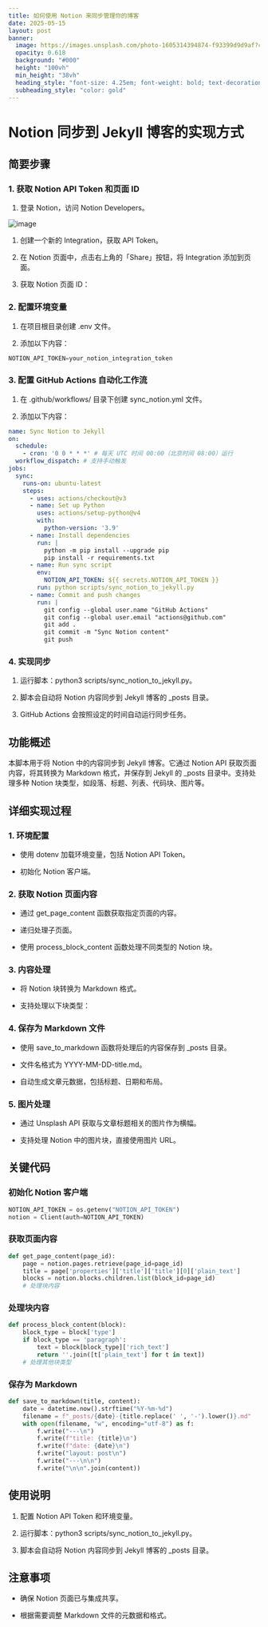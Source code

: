 ```yaml
---
title: 如何使用 Notion 来同步管理你的博客
date: 2025-05-15
layout: post
banner:
  image: https://images.unsplash.com/photo-1605314394874-f93399d9d9af?crop=entropy&cs=tinysrgb&fit=max&fm=jpg&ixid=M3w2OTIwMzJ8MHwxfHJhbmRvbXx8fHx8fHx8fDE3NDczMjY0NjF8&ixlib=rb-4.1.0&q=80&w=1080
  opacity: 0.618
  background: "#000"
  height: "100vh"
  min_height: "38vh"
  heading_style: "font-size: 4.25em; font-weight: bold; text-decoration: underline"
  subheading_style: "color: gold"
---
```


# Notion 同步到 Jekyll 博客的实现方式

## 简要步骤

### 1. 获取 Notion API Token 和页面 ID

1. 登录 Notion，访问 Notion Developers。

![image](https://prod-files-secure.s3.us-west-2.amazonaws.com/a7a0cc5a-89b9-4cda-8686-1fba0ca52f40/d19c1afe-dea5-4312-9333-786b0ba83054/image.png?X-Amz-Algorithm=AWS4-HMAC-SHA256&X-Amz-Content-Sha256=UNSIGNED-PAYLOAD&X-Amz-Credential=ASIAZI2LB466SQ4YVSYV%2F20250515%2Fus-west-2%2Fs3%2Faws4_request&X-Amz-Date=20250515T162741Z&X-Amz-Expires=3600&X-Amz-Security-Token=IQoJb3JpZ2luX2VjEHgaCXVzLXdlc3QtMiJGMEQCIC7ZgkNE4W0ynaChlEUaeL%2F5VDtTNv9pikYYZ516ray5AiApsvwA768cektw2TQJVLUGF3NDS8MjUn6CMZAm6mMnmSr%2FAwgxEAAaDDYzNzQyMzE4MzgwNSIMc95atxxl5hevy58EKtwD5A7WB0Fcilq8fTLRBcvU%2FUG7e%2FbL1nURhqkQg3HiCMwi7O0BQ1vKNw8su6yCUCy2qJrvt6wiEKztQ6BiXj8oxDe81OzT%2B78ZnT1eDk7ovS%2FGsJ1UdrtTElspZGDKoZ9U3Ad2TFHC9YL2g9ti9IR%2BKW%2FAzFcs8KhfejffUnuyQ4dHHnF4%2FZpPY%2BgIBAAov1h9ZY98nXl%2FmiEo2WDCSO98QsGhUKkqbi7VfZH7sJafk9AH6XLqRiIobcBxggvuweClnaeM7rSu%2FaZlFz2Sd7CrMWMVIbqdSSE9HR%2FTZon0TPE4o715sfcpkwBsiE2AbcHLlwi6OWUvRcp77h4DuPxXs2K0VLRFpF5w7ir6JC51LZEdswiKngRH5JXmkIZFP%2B2UpUvzv6fZ1SkgScya1a20MOHJsC4o2PYSIN%2F5QDN5qBfixMIWqFzWSR%2FkD6tnPzfjbvI4AEPCDBdMRpJT3kFlEeQU2dSybJKB7bpZcBge6tK%2Bym4AkwNG4ol81fL4yPQO3Pn%2BYdNf8UoQl1xU6qx6cYcMlIxfJ%2BO9FBbhSvpgm9DQsc5%2F49WMpn0ROBuq6Vh%2FrKBApkELtIbzpyB%2BsSmdRlh%2BcVUN4OOtAva5i0HpMTTco6eydJV3e5ZS5Ucw%2FpCYwQY6pgFASMTngqawrC3uhkDMFF05pTp4OXqI9pVM5%2Bk3FJECKWUPrT3%2FC%2FsswVaVARG8iJhJZdUz8vYZ1L21OIXmvsRIF5M3a64gDiEbRIALrDBXHl5yqtqes0xEV1uSqJnpsilVXkpnpEoMpmR6sYta10anYyos0HbyZNOB2qb9%2FesEV8dJPKAQHSKF%2BSWpsjuLWD6JaZehVuZ4msj7ry16KN%2FeHsQIKkm5&X-Amz-Signature=e95de9c004380007d36ea764d1b5fe13113824bbf82ede1710f3de5eaa2480a8&X-Amz-SignedHeaders=host&x-id=GetObject)

1. 创建一个新的 Integration，获取 API Token。

1. 在 Notion 页面中，点击右上角的「Share」按钮，将 Integration 添加到页面。

1. 获取 Notion 页面 ID：


### 2. 配置环境变量

1. 在项目根目录创建 .env 文件。

1. 添加以下内容：

```javascript
NOTION_API_TOKEN=your_notion_integration_token
```

### 3. 配置 GitHub Actions 自动化工作流

1. 在 .github/workflows/ 目录下创建 sync_notion.yml 文件。

1. 添加以下内容：

```yaml
name: Sync Notion to Jekyll
on:
  schedule:
    - cron: '0 0 * * *' # 每天 UTC 时间 00:00（北京时间 08:00）运行
  workflow_dispatch: # 支持手动触发
jobs:
  sync:
    runs-on: ubuntu-latest
    steps:
      - uses: actions/checkout@v3
      - name: Set up Python
        uses: actions/setup-python@v4
        with:
          python-version: '3.9'
      - name: Install dependencies
        run: |
          python -m pip install --upgrade pip
          pip install -r requirements.txt
      - name: Run sync script
        env:
          NOTION_API_TOKEN: ${{ secrets.NOTION_API_TOKEN }}
        run: python scripts/sync_notion_to_jekyll.py
      - name: Commit and push changes
        run: |
          git config --global user.name "GitHub Actions"
          git config --global user.email "actions@github.com"
          git add .
          git commit -m "Sync Notion content"
          git push
```

### 4. 实现同步

1. 运行脚本：python3 scripts/sync_notion_to_jekyll.py。

1. 脚本会自动将 Notion 内容同步到 Jekyll 博客的 _posts 目录。

1. GitHub Actions 会按照设定的时间自动运行同步任务。

## 功能概述

本脚本用于将 Notion 中的内容同步到 Jekyll 博客。它通过 Notion API 获取页面内容，将其转换为 Markdown 格式，并保存到 Jekyll 的 _posts 目录中。支持处理多种 Notion 块类型，如段落、标题、列表、代码块、图片等。

## 详细实现过程

### 1. 环境配置

- 使用 dotenv 加载环境变量，包括 Notion API Token。

- 初始化 Notion 客户端。

### 2. 获取 Notion 页面内容

- 通过 get_page_content 函数获取指定页面的内容。

- 递归处理子页面。

- 使用 process_block_content 函数处理不同类型的 Notion 块。

### 3. 内容处理

- 将 Notion 块转换为 Markdown 格式。

- 支持处理以下块类型：


### 4. 保存为 Markdown 文件

- 使用 save_to_markdown 函数将处理后的内容保存到 _posts 目录。

- 文件名格式为 YYYY-MM-DD-title.md。

- 自动生成文章元数据，包括标题、日期和布局。

### 5. 图片处理

- 通过 Unsplash API 获取与文章标题相关的图片作为横幅。

- 支持处理 Notion 中的图片块，直接使用图片 URL。

## 关键代码

### 初始化 Notion 客户端

```python
NOTION_API_TOKEN = os.getenv("NOTION_API_TOKEN")
notion = Client(auth=NOTION_API_TOKEN)
```

### 获取页面内容

```python
def get_page_content(page_id):
    page = notion.pages.retrieve(page_id=page_id)
    title = page['properties']['title']['title'][0]['plain_text']
    blocks = notion.blocks.children.list(block_id=page_id)
    # 处理块内容
```

### 处理块内容

```python
def process_block_content(block):
    block_type = block['type']
    if block_type == 'paragraph':
        text = block[block_type]['rich_text']
        return ''.join([t['plain_text'] for t in text])
    # 处理其他块类型
```

### 保存为 Markdown

```python
def save_to_markdown(title, content):
    date = datetime.now().strftime("%Y-%m-%d")
    filename = f"_posts/{date}-{title.replace(' ', '-').lower()}.md"
    with open(filename, "w", encoding="utf-8") as f:
        f.write("---\n")
        f.write(f"title: {title}\n")
        f.write(f"date: {date}\n")
        f.write("layout: post\n")
        f.write("---\n\n")
        f.write("\n\n".join(content))
```

## 使用说明

1. 配置 Notion API Token 和环境变量。

1. 运行脚本：python3 scripts/sync_notion_to_jekyll.py。

1. 脚本会自动将 Notion 内容同步到 Jekyll 博客的 _posts 目录。

## 注意事项

- 确保 Notion 页面已与集成共享。

- 根据需要调整 Markdown 文件的元数据和格式。